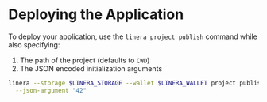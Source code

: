 # Deploying the Application

To deploy your application, use the `linera project publish` command while also specifying:

1. The path of the project (defaults to `CWD`)
2. The JSON encoded initialization arguments

```bash
linera --storage $LINERA_STORAGE --wallet $LINERA_WALLET project publish \
  --json-argument "42"
```
